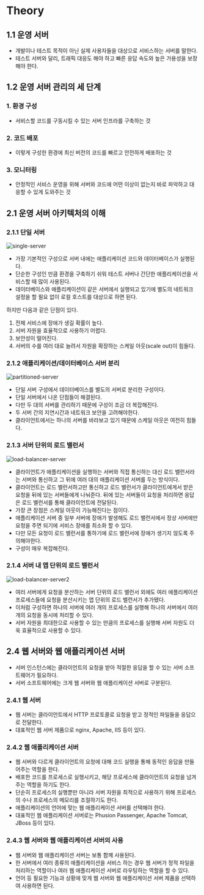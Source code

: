 # Theory

## 1.1 운영 서버

- 개발이나 테스트 목적이 아닌 실제 사용자들을 대상으로 서비스하는 서버를 말한다.
- 테스트 서버와 달리, 트래픽 대응도 해야 하고 빠른 응답 속도와 높은 가용성을 보장해야 한다.

## 1.2 운영 서버 관리의 세 단계

### 1. 환경 구성

- 서비스할 코드를 구동시킬 수 있는 서버 인프라를 구축하는 것

### 2. 코드 배포

- 이렇게 구성한 환경에 최신 버전의 코드를 빠르고 안전하게 배포하는 것

### 3. 모니터링

- 안정적인 서비스 운영을 위해 서버와 코드에 어떤 이상이 없는지 바로 파악하고 대응할 수 있게 도와주는 것

## 2.1 운영 서버 아키텍처의 이해

### 2.1.1 단일 서버

![single-server](../../images/single-server.png "single-server")

- 가장 기본적인 구성으로 서버 내에는 애플리케이션 코드와 데이터베이스가 실행된다.
- 단순한 구성인 만큼 환경을 구축하기 쉬워 테스트 서버나 간단한 애플리케이션을 서비스할 때 많이 사용된다.
- 데이터베이스와 애플리케이션이 같은 서버에서 실행되고 있기에 별도의 네트워크 설정을 할 필요 없이 로컬 호스트를 대상으로 하면 된다.

하지만 다음과 같은 단점이 있다.

1. 전체 서비스에 장애가 생길 확률이 높다.
2. 서버 자원을 효율적으로 사용하기 어렵다.
3. 보안성이 떨어진다.
4. 서버의 수를 여러 대로 늘려서 자원을 확장하는 스케일 아웃(scale out)이 힘들다.

### 2.1.2 애플리케이션/데이터베이스 서버 분리

![partitioned-server](../../images/partitioned-server.png "partitioned-server")

- 단일 서버 구성에서 데이터베이스를 별도의 서버로 분리한 구성이다.
- 단일 서버에서 나온 단점들이 해결된다.
- 다만 두 대의 서버를 관리하기 때문에 구성이 조금 더 복잡해진다.
- 두 서버 간의 지연시간과 네트워크 보안을 고려해야한다.
- 클라이언트에서는 하나의 서버를 바라보고 있기 때문에 스케일 아웃은 여전히 힘들다.

### 2.1.3 서버 단위의 로드 밸런서

![load-balancer-server](../../images/load-balancer-server.png "load-balancer-server")

- 클라이언트가 애플리케이션을 실행하는 서버와 직접 통신하는 대신 로드 밸런서라는 서버와 통신하고 그 뒤에 여러 대의 애플리케이션 서버를 두는 방식이다.
- 클라이언트는 로드 밸런서하고만 통신하고 로드 밸런서가 클라이언트에게서 받은 요청을 뒤에 있는 서버들에게 나눠준다. 뒤에 있는 서버들이 요청을 처리하면 응답은 로드 밸런서를 통해 클라이언트에 전달된다.
- 가장 큰 장점은 스케일 아웃이 가능해진다는 점이다.
- 애플리케이션 서버 중 일부 서버에 장애가 발생해도 로드 밸런서에서 정상 서버에만 요청을 주면 되기에 서비스 장애를 최소화 할 수 있다.
- 다만 모든 요청이 로드 밸런서를 통하기에 로드 밸런서에 장애가 생기지 않도록 주의해야한다.
- 구성이 매우 복잡해진다.

### 2.1.4 서버 내 앱 단위의 로드 밸런서

![load-balancer-server2](../../images/load-balancer-server2.png "load-balancer-server2")

- 여러 서버에게 요청을 분산하는 서버 단위의 로드 밸런서 외에도 여러 애플리케이션 프로세스들에 요청을 분산시키는 앱 단위의 로드 밸런서가 추가됐다.
- 이처럼 구성하면 하나의 서버에 여러 개의 프로세스를 실행해 하나의 서버에서 여러 개의 요청을 동시에 처리할 수 있다.
- 서버 자원을 최대한으로 사용할 수 있는 만큼의 프로세스를 실행해 서버 자원도 더욱 효율적으로 사용할 수 있다.

## 2.4 웹 서버와 웹 애플리케이션 서버

- 서버 인스턴스에는 클라이언트의 요청을 받아 적절한 응답을 할 수 있는 서버 소프트웨어가 필요하다.
- 서버 소프트웨어에는 크게 웹 서버와 웹 애플리케이션 서버로 구분된다.

### 2.4.1 웹 서버

- 웹 서버는 클라이언트에서 HTTP 프로토콜로 요청을 받고 정적인 파일들을 응답으로 전달한다.
- 대표적인 웹 서버 제품으로 nginx, Apache, IIS 등이 있다.

### 2.4.2 웹 애플리케이션 서버

- 웹 서버와 다르게 클라이언트의 요청에 대해 코드 실행을 통해 동적인 응답을 만들어주는 역할을 한다.
- 배포한 코드를 프로세스로 실행시키고, 해당 프로세스에 클라이언트의 요청을 넘겨주는 역할을 하기도 한다.
- 단순히 프로세스의 실행뿐만 아니라 서버 자원을 최적으로 사용하기 위해 프로세스의 수나 프로세스의 메모리를 조절하기도 한다.
- 애플리케이션의 언어에 맞는 웹 애플리케이션 서버를 선택해야 한다.
- 대표적인 웹 애플리케이션 서버로는 Phusion Passenger, Apache Tomcat, JBoss 등이 있다.

### 2.4.3 웹 서버와 웹 애플리케이션 서버의 사용

- 웹 서버와 웹 애플리케이션 서버는 보통 함께 사용된다.
- 한 서버에서 여러 종류의 애플리케이션을 서비스 하는 경우 웹 서버가 정적 파일을 처리하는 역할이나 여러 웹 애플리케이션 서버로 라우팅하는 역할을 할 수 있다.
- 언어 등 필요한 기능과 상황에 맞게 웹 서버와 웹 애플리케이션 서버 제품을 선택하여 사용하면 된다.
